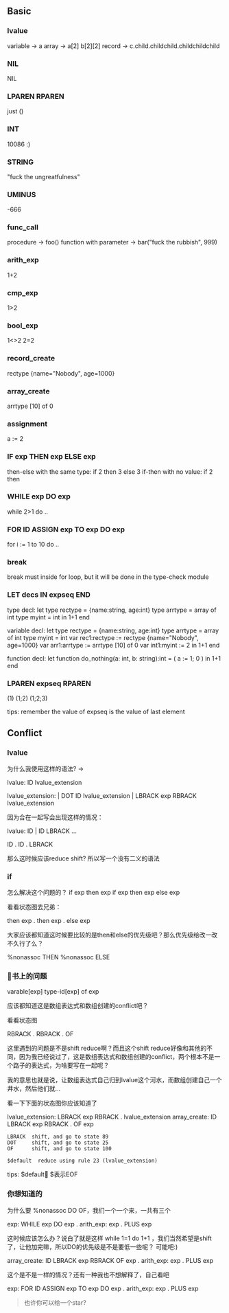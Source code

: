 ## Basic

### lvalue
variable -> a
array -> a[2] b[2][2]
record -> c.child.childchild.childchildchild

### NIL
NIL

### LPAREN RPAREN
just ()

### INT
10086 :)

### STRING
"fuck the ungreatfulness"

### UMINUS
-666

### func_call
procedure -> foo()
function with parameter -> bar("fuck the rubbish", 999)

### arith_exp
1+2

### cmp_exp
1>2

### bool_exp
1<>2 2=2

### record_create
rectype {name="Nobody", age=1000}

### array_create
arrtype [10] of 0

### assignment
a := 2

### IF exp THEN exp ELSE exp
then-else with the same type: if 2 then 3 else 3
if-then with no value:        if 2 then 

### WHILE exp DO exp
while 2>1 do ..

### FOR ID ASSIGN exp TO exp DO exp
for i := 1 to 10 do ..

### break
break must inside for loop, but it will be done in the type-check module

### LET decs IN expseq END
type decl:
    let
        type rectype = {name:string, age:int}
        type arrtype = array of int
        type myint = int
    in
        1+1
    end

variable decl:
    let
        type rectype = {name:string, age:int}
        type arrtype = array of int
        type myint = int
        var rec1:rectype := rectype {name="Nobody", age=1000}
        var arr1:arrtype := arrtype [10] of 0
        var int1:myint := 2
    in
        1+1
    end

function decl:
    let
        function do_nothing(a: int, b: string):int = ( a := 1; 0 )
    in
        1+1
    end

### LPAREN expseq RPAREN
(1) (1;2) (1;2;3)

tips: remember the value of expseq is the value of last element

## Conflict

### lvalue
为什么我使用这样的语法? ->

lvalue: ID lvalue_extension

lvalue_extension:
                | DOT ID lvalue_extension
                | LBRACK exp RBRACK lvalue_extension

因为合在一起写会出现这样的情况：

lvalue: ID
      | ID LBRACK ...

ID .
ID . LBRACK

那么这时候应该reduce shift? 所以写一个没有二义的语法

### if
怎么解决这个问题的？
if exp then exp
if exp then exp else exp

看看状态图去兄弟：

then exp .
then exp . else exp

大家应该都知道这时候要比较的是then和else的优先级吧？那么优先级给改一改不久行了么？

%nonassoc THEN
%nonassoc ELSE

### 书上的问题
varable[exp]
type-id[exp] of exp

应该都知道这是数组表达式和数组创建的conflict吧？

看看状态图

RBRACK .
RBRACK . OF

这里遇到的问题是不是shift reduce啊？而且这个shift reduce好像和其他的不同，因为我已经说过了，这是数组表达式和数组创建的conflict，两个根本不是一个路子的表达式，为啥要写在一起呢？

我的意思也就是说，让数组表达式自己归到lvalue这个河水，而数组创建自己一个井水，然后他们就...

看一下下面的状态图你应该知道了

lvalue_extension: LBRACK exp RBRACK . lvalue_extension
array_create: ID LBRACK exp RBRACK . OF exp

    LBRACK  shift, and go to state 89
    DOT     shift, and go to state 25
    OF      shift, and go to state 100

    $default  reduce using rule 23 (lvalue_extension)

tips: $default $表示EOF

### 你想知道的
为什么要 %nonassoc DO OF，我们一个一个来，一共有三个

exp: WHILE exp DO exp .
arith_exp: exp . PLUS exp

这时候应该怎么办？说白了就是这样 while 1=1 do 1+1 ，我们当然希望是shift了，让他加完嘛，所以DO的优先级是不是要低一些呢？ 可能吧:)

array_create: ID LBRACK exp RBRACK OF exp .
arith_exp: exp . PLUS exp

这个是不是一样的情况？还有一种我也不想解释了，自己看吧

exp: FOR ID ASSIGN exp TO exp DO exp .
arith_exp: exp . PLUS exp

> 也许你可以给一个star?